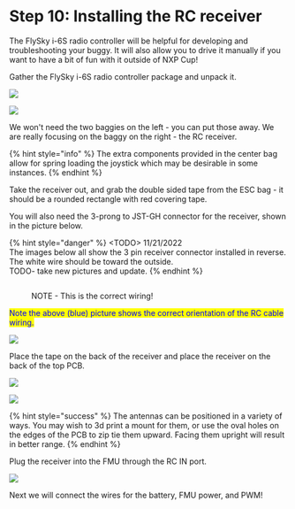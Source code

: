 # Step 10: Installing the RC receiver

The FlySky i-6S radio controller will be helpful for developing and troubleshooting your buggy. It will also allow you to drive it manually if you want to have a bit of fun with it outside of NXP Cup!

Gather the FlySky i-6S radio controller package and unpack it.

![](../../.gitbook/assets/IMG\_6048.JPEG)

![](../../.gitbook/assets/IMG\_6049.JPEG)

We won't need the two baggies on the left - you can put those away. We are really focusing on the baggy on the right - the RC receiver.

{% hint style="info" %}
The extra components provided in the center bag allow for spring loading the joystick which may be desirable in some instances.
{% endhint %}

Take the receiver out, and grab the double sided tape from the ESC bag - it should be a rounded rectangle with red covering tape.

You will also need the 3-prong to JST-GH connector for the receiver, shown in the picture below.

{% hint style="danger" %}
\<TODO> 11/21/2022\
The images below all show the 3 pin receiver connector installed in reverse.\
The white wire should be toward the outside.\
TODO- take new pictures and update.
{% endhint %}

<figure><img src="https://2872949447-files.gitbook.io/~/files/v0/b/gitbook-legacy-files/o/assets%2F-L9GLtb-Tz_XaKbQu-Al%2F-LlgBuvDPTuhf1Hyvwoc%2F-LlgBzSmW0jR2SOFYzn0%2F20190807_150917.jpg?alt=media&#x26;token=6f21e99c-50cb-40a9-a868-ce5b4722c787" alt=""><figcaption><p>NOTE - This is the correct wiring!</p></figcaption></figure>

<mark style="color:blue;">Note the above (blue) picture shows the correct orientation of the RC cable wiring.</mark>

![](../../.gitbook/assets/IMG\_6053.JPEG)





Place the tape on the back of the receiver and place the receiver on the back of the top PCB.

![](../../.gitbook/assets/IMG\_6054.JPEG)

![](../../.gitbook/assets/IMG\_6055.JPEG)

{% hint style="success" %}
The antennas can be positioned in a variety of ways. You may wish to 3d print a mount for them, or use the oval holes on the edges of the PCB to zip tie them upward. Facing them upright will result in better range.
{% endhint %}

Plug the receiver into the FMU through the RC IN port.

![](../../.gitbook/assets/IMG\_6056.JPEG)

Next we will connect the wires for the battery, FMU power, and PWM!
